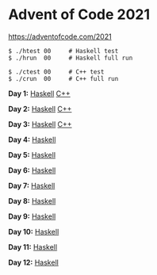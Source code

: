 # Advent of Code 2021

https://adventofcode.com/2021

    $ ./htest 00     # Haskell test
    $ ./hrun  00     # Haskell full run

    $ ./ctest 00     # C++ test
    $ ./crun  00     # C++ full run

**Day 1:**
[Haskell](https://github.com/instinctive/edu-advent-2021/blob/main/h01.hs)
[C++](https://github.com/instinctive/edu-advent-2021/blob/main/c01.cpp)

**Day 2:**
[Haskell](https://github.com/instinctive/edu-advent-2021/blob/main/h02.hs)
[C++](https://github.com/instinctive/edu-advent-2021/blob/main/c02.cpp)

**Day 3:**
[Haskell](https://github.com/instinctive/edu-advent-2021/blob/main/h03.hs)
[C++](https://github.com/instinctive/edu-advent-2021/blob/main/c03.cpp)

**Day 4:**
[Haskell](https://github.com/instinctive/edu-advent-2021/blob/main/h04.hs)

**Day 5:**
[Haskell](https://github.com/instinctive/edu-advent-2021/blob/main/h05.hs)

**Day 6:**
[Haskell](https://github.com/instinctive/edu-advent-2021/blob/main/h06.hs)

**Day 7:**
[Haskell](https://github.com/instinctive/edu-advent-2021/blob/main/h07.hs)

**Day 8:**
[Haskell](https://github.com/instinctive/edu-advent-2021/blob/main/h08.hs)

**Day 9:**
[Haskell](https://github.com/instinctive/edu-advent-2021/blob/main/h09.hs)

**Day 10:**
[Haskell](https://github.com/instinctive/edu-advent-2021/blob/main/h10.hs)

**Day 11:**
[Haskell](https://github.com/instinctive/edu-advent-2021/blob/main/h11.hs)

**Day 12:**
[Haskell](https://github.com/instinctive/edu-advent-2021/blob/main/h12.hs)
